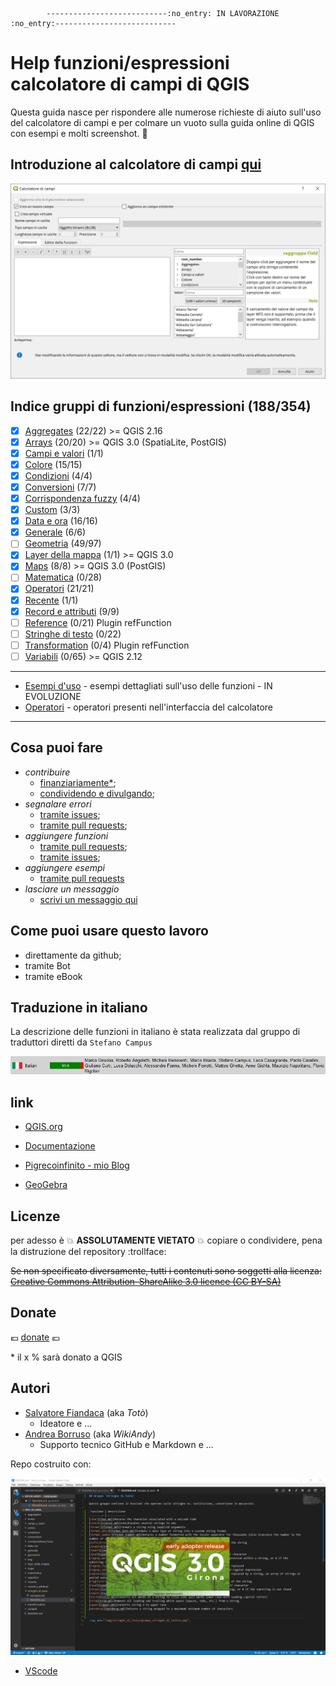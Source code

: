             ---------------------------:no_entry: IN LAVORAZIONE :no_entry:---------------------------

# Help funzioni/espressioni calcolatore di campi di QGIS 

Questa guida nasce per rispondere alle numerose richieste di aiuto sull'uso del calcolatore di campi e per colmare un vuoto sulla guida online di QGIS con esempi e molti screenshot. :star2:

## Introduzione al calcolatore di campi [qui](https://github.com/pigreco/Help_in_linea_/wiki/Introduzione)

<img src="/img/calcolatore_campi1.png">


## Indice gruppi di funzioni/espressioni (188/354)
- [x] [Aggregates](/aggregates) (22/22) >= QGIS 2.16  
- [x] [Arrays](/arrays) (20/20) >= QGIS 3.0 (SpatiaLite, PostGIS)
- [x] [Campi e valori](/campi_e_valori) (1/1)
- [x] [Colore](/colore) (15/15)
- [x] [Condizioni](/condizioni) (4/4)
- [x] [Conversioni](/conversioni) (7/7)
- [x] [Corrispondenza fuzzy](/corrispondenza_fuzzy) (4/4)
- [x] [Custom](/Custom) (3/3)
- [x] [Data e ora](/data_ora) (16/16)
- [x] [Generale](/generale) (6/6)
- [ ] [Geometria](/geometria) (49/97)
- [x] [Layer della mappa](/layer_della_mappa) (1/1) >= QGIS 3.0
- [x] [Maps](/maps) (8/8) >= QGIS 3.0 (PostGIS)
- [ ] [Matematica](/matematica) (0/28)
- [x] [Operatori](/operatori) (21/21)
- [x] [Recente](/recente) (1/1)
- [x] [Record e attributi](/record_e_attributi) (9/9)
- [ ] [Reference](/reference) (0/21) Plugin refFunction
- [ ] [Stringhe di testo](/stringhe_di_testo) (0/22)
- [ ] [Transformation](/transformation) (0/4) Plugin refFunction
- [ ] [Variabili](/variabili) (0/65) >= QGIS 2.12

---
* [Esempi d'uso](/esempi_uso) - esempi dettagliati sull'uso delle funzioni - IN EVOLUZIONE
* [Operatori](/operatori_calc.md) - operatori presenti nell'interfaccia del calcolatore

---
## Cosa puoi fare

- *contribuire*
    - [finanziariamente*](https://www.paypal.me/pigrecoinfinito);
    - [condividendo e divulgando](https://www.facebook.com/);
- *segnalare errori*
    - [tramite issues](https://github.com/pigreco/Help_in_linea_/issues);
    - [tramite pull requests](https://github.com/pigreco/Help_in_linea_/pulls);
- *aggiungere funzioni*
    - [tramite pull requests](https://github.com/pigreco/Help_in_linea_/pulls);
    - [tramite issues](https://github.com/pigreco/Help_in_linea_/issues);
- *aggiungere esempi*
    - [tramite pull requests](https://github.com/pigreco/Help_in_linea_/pulls)
- *lasciare un messaggio*
    - [scrivi un messaggio qui](https://github.com/pigreco/Help_in_linea_/issues/1)

## Come puoi usare questo lavoro

* direttamente da github;
* tramite Bot
* tramite eBook

## Traduzione in italiano

La descrizione delle funzioni in italiano è stata realizzata dal gruppo di traduttori diretti da `Stefano Campus`

<img src="/img/traduttori.png">

## link

* [QGIS.org](https://qgis.org/it/site/)

* [Documentazione](https://qgis.org/it/docs/index.html#)

* [Pigrecoinfinito - mio Blog](https://pigrecoinfinito.wordpress.com/)

* [GeoGebra](https://www.geogebra.org/?lang=it)


## Licenze

per adesso è :boom: **ASSOLUTAMENTE VIETATO** :boom: copiare o condividere, pena la distruzione del repository :trollface:

~~Se non specificato diversamente, tutti i contenuti sono soggetti alla licenza: [Creative Commons Attribution-ShareAlike 3.0 licence (CC BY-SA)](https://creativecommons.org/licenses/by-sa/3.0/)~~


## Donate

:euro: [donate](https://www.paypal.me/pigrecoinfinito) :euro:

\* il x % sarà donato a QGIS

## Autori

* [Salvatore Fiandaca](https://twitter.com/totofiandaca?lang=it) (aka _Totò_)
    * Ideatore e ...
* [Andrea Borruso](https://twitter.com/aborruso?lang=it) (aka _WikiAndy_)
    * Supporto tecnico GitHub e Markdown e ...

Repo costruito con:

<img src="/img/VScode_QGIS.png">

* [VScode](https://it.wikipedia.org/wiki/Visual_Studio_Code)
